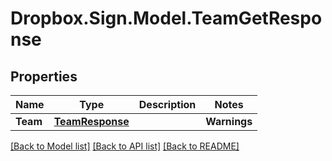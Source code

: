 # Dropbox.Sign.Model.TeamGetResponse

## Properties

Name | Type | Description | Notes
------------ | ------------- | ------------- | -------------
**Team** | [**TeamResponse**](TeamResponse.md) |    | **Warnings** | [**List&lt;WarningResponse&gt;**](WarningResponse.md) |  A list of warnings.  | [optional] 

[[Back to Model list]](../README.md#documentation-for-models) [[Back to API list]](../README.md#documentation-for-api-endpoints) [[Back to README]](../README.md)

